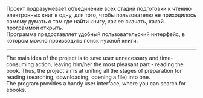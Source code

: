 Проект подразумевает объединение всех стадий подготовки к чтению электронных книг в одну, для того, чтобы пользователю не приходилось самому думать о том где найти книгу, как ее скачать, какой программой открыть.<br/>
Программа предоставляет удобный пользовательский интерфейс, в котором можно производить поиск нужной книги.

----

The main idea of the project is to save user unnecessary and time-consuming action, leaving him/her the most pleasant part - reading the book. Thus, the project aims at uniting all the stages of preparation for reading (searching, downloading, opening a file) into one. <br/>
The program provides a handy user interface, where you can search for ebooks.
